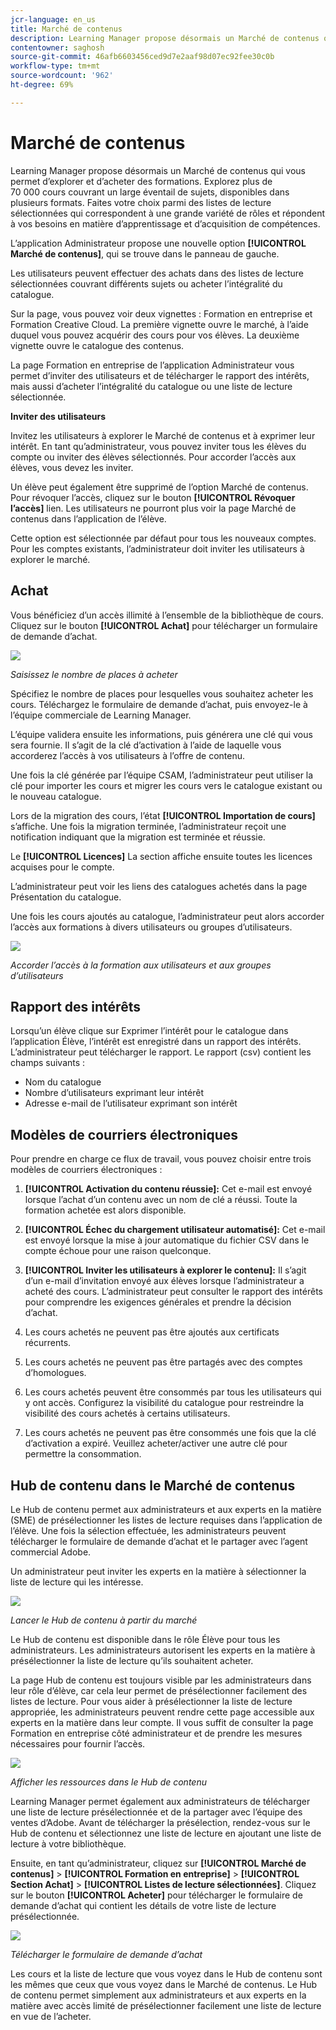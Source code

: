 ```yaml
---
jcr-language: en_us
title: Marché de contenus
description: Learning Manager propose désormais un Marché de contenus qui vous permet d’explorer et d’acheter des formations. Explorez plus de 70 000 cours couvrant un large éventail de sujets, disponibles dans plusieurs formats. Faites votre choix parmi des listes de lecture sélectionnées qui correspondent à une grande variété de rôles et répondent à vos besoins en matière d’apprentissage et d’acquisition de compétences.
contentowner: saghosh
source-git-commit: 46afb6603456ced9d7e2aaf98d07ec92fee30c0b
workflow-type: tm+mt
source-wordcount: '962'
ht-degree: 69%

---
```




# Marché de contenus

Learning Manager propose désormais un Marché de contenus qui vous permet d’explorer et d’acheter des formations. Explorez plus de 70 000 cours couvrant un large éventail de sujets, disponibles dans plusieurs formats. Faites votre choix parmi des listes de lecture sélectionnées qui correspondent à une grande variété de rôles et répondent à vos besoins en matière d’apprentissage et d’acquisition de compétences.

L’application Administrateur propose une nouvelle option **[!UICONTROL Marché de contenus]**, qui se trouve dans le panneau de gauche.

Les utilisateurs peuvent effectuer des achats dans des listes de lecture sélectionnées couvrant différents sujets ou acheter l’intégralité du catalogue.

Sur la page, vous pouvez voir deux vignettes : Formation en entreprise et Formation Creative Cloud. La première vignette ouvre le marché, à l’aide duquel vous pouvez acquérir des cours pour vos élèves. La deuxième vignette ouvre le catalogue des contenus.

La page Formation en entreprise de l’application Administrateur vous permet d’inviter des utilisateurs et de télécharger le rapport des intérêts, mais aussi d’acheter l’intégralité du catalogue ou une liste de lecture sélectionnée.

**Inviter des utilisateurs**

Invitez les utilisateurs à explorer le Marché de contenus et à exprimer leur intérêt. En tant qu’administrateur, vous pouvez inviter tous les élèves du compte ou inviter des élèves sélectionnés. Pour accorder l’accès aux élèves, vous devez les inviter.

Un élève peut également être supprimé de l’option Marché de contenus. Pour révoquer l’accès, cliquez sur le bouton **[!UICONTROL Révoquer l’accès]** lien.  Les utilisateurs ne pourront plus voir la page Marché de contenus dans l’application de l’élève.

Cette option est sélectionnée par défaut pour tous les nouveaux comptes. Pour les comptes existants, l’administrateur doit inviter les utilisateurs à explorer le marché.

## Achat

Vous bénéficiez d’un accès illimité à l’ensemble de la bibliothèque de cours. Cliquez sur le bouton **[!UICONTROL Achat]** pour télécharger un formulaire de demande d’achat.

![](assets/purchase-request.png)

*Saisissez le nombre de places à acheter*

Spécifiez le nombre de places pour lesquelles vous souhaitez acheter les cours. Téléchargez le formulaire de demande d’achat, puis envoyez-le à l’équipe commerciale de Learning Manager.

L’équipe validera ensuite les informations, puis générera une clé qui vous sera fournie. Il s’agit de la clé d’activation à l’aide de laquelle vous accorderez l’accès à vos utilisateurs à l’offre de contenu.

Une fois la clé générée par l’équipe CSAM, l’administrateur peut utiliser la clé pour importer les cours et migrer les cours vers le catalogue existant ou le nouveau catalogue.

Lors de la migration des cours, l’état **[!UICONTROL Importation de cours]** s’affiche. Une fois la migration terminée, l’administrateur reçoit une notification indiquant que la migration est terminée et réussie.

Le **[!UICONTROL Licences]** La section affiche ensuite toutes les licences acquises pour le compte.

L’administrateur peut voir les liens des catalogues achetés dans la page Présentation du catalogue.

Une fois les cours ajoutés au catalogue, l’administrateur peut alors accorder l’accès aux formations à divers utilisateurs ou groupes d’utilisateurs.

![](assets/licenses.png)

*Accorder l’accès à la formation aux utilisateurs et aux groupes d’utilisateurs*

## Rapport des intérêts

Lorsqu’un élève clique sur Exprimer l’intérêt pour le catalogue dans l’application Élève, l’intérêt est enregistré dans un rapport des intérêts. L’administrateur peut télécharger le rapport. Le rapport (csv) contient les champs suivants :

* Nom du catalogue
* Nombre d’utilisateurs exprimant leur intérêt
* Adresse e-mail de l’utilisateur exprimant son intérêt

## Modèles de courriers électroniques

Pour prendre en charge ce flux de travail, vous pouvez choisir entre trois modèles de courriers électroniques :

1. **[!UICONTROL Activation du contenu réussie]:** Cet e-mail est envoyé lorsque l’achat d’un contenu avec un nom de clé a réussi. Toute la formation achetée est alors disponible.
1. **[!UICONTROL Échec du chargement utilisateur automatisé]:** Cet e-mail est envoyé lorsque la mise à jour automatique du fichier CSV dans le compte échoue pour une raison quelconque.
1. **[!UICONTROL Inviter les utilisateurs à explorer le contenu]:** Il s’agit d’un e-mail d’invitation envoyé aux élèves lorsque l’administrateur a acheté des cours. L’administrateur peut consulter le rapport des intérêts pour comprendre les exigences générales et prendre la décision d’achat.

1. Les cours achetés ne peuvent pas être ajoutés aux certificats récurrents.
1. Les cours achetés ne peuvent pas être partagés avec des comptes d’homologues.
1. Les cours achetés peuvent être consommés par tous les utilisateurs qui y ont accès. Configurez la visibilité du catalogue pour restreindre la visibilité des cours achetés à certains utilisateurs.
1. Les cours achetés ne peuvent pas être consommés une fois que la clé d’activation a expiré. Veuillez acheter/activer une autre clé pour permettre la consommation.

## Hub de contenu dans le Marché de contenus

Le Hub de contenu permet aux administrateurs et aux experts en la matière (SME) de présélectionner les listes de lecture requises dans l’application de l’élève. Une fois la sélection effectuée, les administrateurs peuvent télécharger le formulaire de demande d’achat et le partager avec l’agent commercial Adobe.

Un administrateur peut inviter les experts en la matière à sélectionner la liste de lecture qui les intéresse.

![](assets/content-hub.png)

*Lancer le Hub de contenu à partir du marché*

Le Hub de contenu est disponible dans le rôle Élève pour tous les administrateurs. Les administrateurs autorisent les experts en la matière à présélectionner la liste de lecture qu’ils souhaitent acheter.

La page Hub de contenu est toujours visible par les administrateurs dans leur rôle d’élève, car cela leur permet de présélectionner facilement des listes de lecture. Pour vous aider à présélectionner la liste de lecture appropriée, les administrateurs peuvent rendre cette page accessible aux experts en la matière dans leur compte. Il vous suffit de consulter la page Formation en entreprise côté administrateur et de prendre les mesures nécessaires pour fournir l’accès.

![](assets/content-hub-resources.png)

*Afficher les ressources dans le Hub de contenu*

Learning Manager permet également aux administrateurs de télécharger une liste de lecture présélectionnée et de la partager avec l’équipe des ventes d’Adobe. Avant de télécharger la présélection, rendez-vous sur le Hub de contenu et sélectionnez une liste de lecture en ajoutant une liste de lecture à votre bibliothèque.

Ensuite, en tant qu’administrateur, cliquez sur **[!UICONTROL Marché de contenus]** > **[!UICONTROL Formation en entreprise]** > **[!UICONTROL Section Achat]** > **[!UICONTROL Listes de lecture sélectionnées]**. Cliquez sur le bouton **[!UICONTROL Acheter]** pour télécharger le formulaire de demande d’achat qui contient les détails de votre liste de lecture présélectionnée.

![](assets/download-purchase-request.png)

*Télécharger le formulaire de demande d’achat*

Les cours et la liste de lecture que vous voyez dans le Hub de contenu sont les mêmes que ceux que vous voyez dans le Marché de contenus. Le Hub de contenu permet simplement aux administrateurs et aux experts en la matière avec accès limité de présélectionner facilement une liste de lecture en vue de l’acheter.
